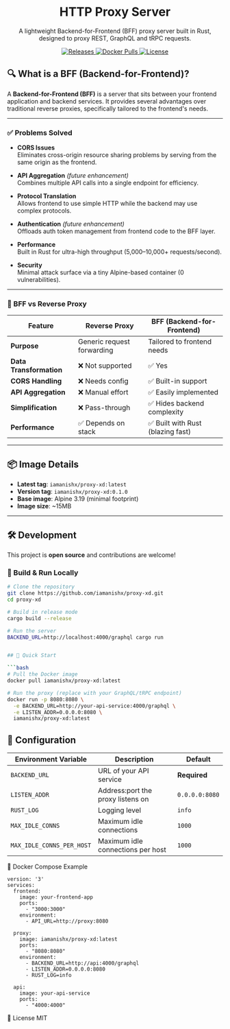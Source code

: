 <div align="center">

  <h1>HTTP Proxy Server</h1>

  <p>
    A lightweight Backend-for-Frontend (BFF) proxy server built in Rust, designed to proxy REST, GraphQL and tRPC requests.
  </p>

  <a href="https://github.com/iamanishx/proxy-xd/releases">
    <img src="https://img.shields.io/github/release/iamanishx/proxy-xd.svg" alt="Releases" />
  </a>
  <a href="https://hub.docker.com/r/iamanishx/proxy-xd">
    <img src="https://img.shields.io/docker/pulls/iamanishx/proxy-xd" alt="Docker Pulls" />
  </a>
  <a href="https://github.com/iamanishx/proxy-xd/blob/main/LICENSE">
    <img src="https://img.shields.io/github/license/iamanishx/proxy-xd" alt="License" />
  </a>

</div>

## 🔍 What is a BFF (Backend-for-Frontend)?

A **Backend-for-Frontend (BFF)** is a server that sits between your frontend application and backend services. It provides several advantages over traditional reverse proxies, specifically tailored to the frontend's needs.

---

### ✅ Problems Solved

- **CORS Issues**  
  Eliminates cross-origin resource sharing problems by serving from the same origin as the frontend.

- **API Aggregation** *(future enhancement)*  
  Combines multiple API calls into a single endpoint for efficiency.

- **Protocol Translation**  
  Allows frontend to use simple HTTP while the backend may use complex protocols.

- **Authentication** *(future enhancement)*  
  Offloads auth token management from frontend code to the BFF layer.

- **Performance**  
  Built in Rust for ultra-high throughput (5,000–10,000+ requests/second).

- **Security**  
  Minimal attack surface via a tiny Alpine-based container (0 vulnerabilities).

---

### 🔄 BFF vs Reverse Proxy

| Feature               | Reverse Proxy         | BFF (Backend-for-Frontend)        |
|-----------------------|------------------------|-----------------------------------|
| **Purpose**           | Generic request forwarding | Tailored to frontend needs       |
| **Data Transformation** | ❌ Not supported       | ✅ Yes                            |
| **CORS Handling**     | ❌ Needs config         | ✅ Built-in support               |
| **API Aggregation**   | ❌ Manual effort        | ✅ Easily implemented             |
| **Simplification**    | ❌ Pass-through         | ✅ Hides backend complexity       |
| **Performance**       | ✅ Depends on stack     | ✅ Built with Rust (blazing fast) |

---

## 📦 Image Details

- **Latest tag**: `iamanishx/proxy-xd:latest`  
- **Version tag**: `iamanishx/proxy-xd:0.1.0`  
- **Base image**: Alpine 3.19 (minimal footprint)  
- **Image size**: ~15MB  

---

## 🛠️ Development

This project is **open source** and contributions are welcome!

### 🔧 Build & Run Locally

```bash
# Clone the repository
git clone https://github.com/iamanishx/proxy-xd.git
cd proxy-xd

# Build in release mode
cargo build --release

# Run the server
BACKEND_URL=http://localhost:4000/graphql cargo run


## 🚀 Quick Start

```bash
# Pull the Docker image
docker pull iamanishx/proxy-xd:latest

# Run the proxy (replace with your GraphQL/tRPC endpoint)
docker run -p 8080:8080 \
  -e BACKEND_URL=http://your-api-service:4000/graphql \
  -e LISTEN_ADDR=0.0.0.0:8080 \
  iamanishx/proxy-xd:latest
```
## 🔧 Configuration

| Environment Variable       | Description                           | Default         |
|---------------------------|---------------------------------------|-----------------|
| `BACKEND_URL`             | URL of your API service               | **Required**    |
| `LISTEN_ADDR`             | Address:port the proxy listens on     | `0.0.0.0:8080`  |
| `RUST_LOG`                | Logging level                         | `info`          |
| `MAX_IDLE_CONNS`          | Maximum idle connections              | `1000`          |
| `MAX_IDLE_CONNS_PER_HOST` | Maximum idle connections per host     | `1000`          |
 

🐳 Docker Compose Example
```
version: '3'
services:
  frontend:
    image: your-frontend-app
    ports:
      - "3000:3000"
    environment:
      - API_URL=http://proxy:8080

  proxy:
    image: iamanishx/proxy-xd:latest
    ports:
      - "8080:8080"
    environment:
      - BACKEND_URL=http://api:4000/graphql
      - LISTEN_ADDR=0.0.0.0:8080
      - RUST_LOG=info

  api:
    image: your-api-service
    ports:
      - "4000:4000"
```      

📄 License
MIT
